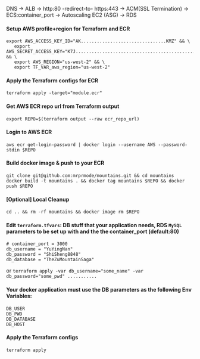 DNS -> ALB -> http:80 -redirect-to- https:443 -> ACM(SSL Termination) -> ECS:container_port -> Autoscaling EC2 (ASG) -> RDS

#### Setup AWS profile+region for Terraform and ECR
```
export AWS_ACCESS_KEY_ID="AK................................KMZ" && \
   export AWS_SECRET_ACCESS_KEY="K7J..............................................Tnfj" && \
   export AWS_REGION="us-west-2" && \
   export TF_VAR_aws_region="us-west-2"
```
#### Apply the Terraform configs for ECR
`terraform apply -target="module.ecr"`
#### Get AWS ECR repo url from Terraform output
`export REPO=$(terraform output --raw ecr_repo_url)`
#### Login to AWS ECR
`aws ecr get-login-password | docker login --username AWS --password-stdin $REPO`
#### Build docker image & push to your ECR
```
git clone git@github.com:mrprmode/mountains.git && cd mountains
docker build -t mountains . && docker tag mountains $REPO && docker push $REPO
```
#### [Optional] Local Cleanup
`cd .. && rm -rf mountains && docker image rm $REPO`
#### Edit `terraform.tfvars`: DB stuff that your application needs, RDS `MySQL` parameters to be set up with and the the container_port (default:80)
```
# container_port = 3000
db_username = "YuYingNan"
db_password = "ShiSheng8848"
db_database = "TheZuMountainSaga"
```
or `terraform apply -var db_username="some_name" -var db_password="some_pwd" ...........`
#### Your docker application must use the DB parameters as the following Env Variables:
```
DB_USER
DB_PWD
DB_DATABASE
DB_HOST
```
#### Apply the Terraform configs
`terraform apply`
